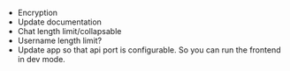 - Encryption
- Update documentation
- Chat length limit/collapsable
- Username length limit?
- Update app so that api port is configurable. So you can run the frontend in dev mode.
